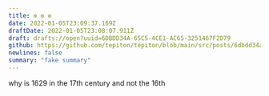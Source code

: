 ```yaml
---
title: ✼ ✼ ✼
date: 2022-01-05T23:09:37.169Z
draftDate: 2022-01-05T23:08:07.911Z
draft: drafts://open?uuid=6DBDD34A-65C5-4CE1-AC65-3251467F2D79
github: https://github.com/tepiton/tepiton/blob/main/src/posts/6dbdd34a-65c5-4ce1-ac65-3251467f2d79.md
newlines: false
summary: "fake summary"
---
```

why is 1629 in the 17th century and not the 16th
